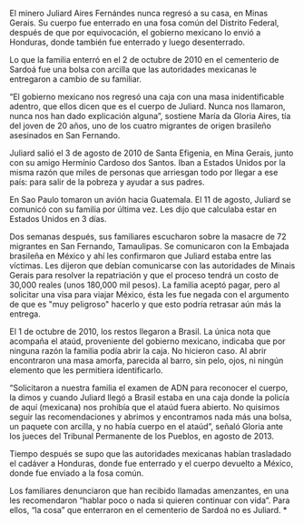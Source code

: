 El minero Juliard Aires Fernándes nunca regresó a su casa, en Minas Gerais. Su cuerpo fue enterrado en una fosa común del Distrito Federal, después de que por equivocación, el gobierno mexicano lo envió a Honduras, donde también fue enterrado y luego desenterrado. 

 Lo que la familia enterró en el 2 de octubre de 2010 en el cementerio de Sardoá fue una bolsa con arcilla que las autoridades mexicanas le entregaron a cambio de su familiar. 

 “El gobierno mexicano nos regresó una caja con una masa inidentificable adentro, que ellos dicen que es el cuerpo de Juliard. Nunca nos llamaron, nunca nos han dado explicación alguna”, sostiene María da Gloria Aires, tía del joven de 20 años, uno de los cuatro migrantes de origen brasileño asesinados en San Fernando. 

 Juliard salió el 3 de agosto de 2010 de Santa Efigenia, en Mina Gerais, junto con su amigo Hermínio Cardoso dos Santos. Iban a Estados Unidos por la misma razón que miles de personas que arriesgan todo por llegar a ese país: para salir de la pobreza y ayudar a sus padres. 

 En Sao Paulo tomaron un avión hacia Guatemala. El 11 de agosto, Juliard se comunicó con su familia por última vez. Les dijo que calculaba estar en Estados Unidos en 3 días. 

 Dos semanas después, sus familiares escucharon sobre la masacre de 72 migrantes en San Fernando, Tamaulipas. Se comunicaron con la Embajada brasileña en México y ahí les confirmaron que Juliard estaba entre las víctimas. Les dijeron que debían comunicarse con las autoridades de Minais Gerais para resolver la repatriación y que el proceso tendrá un costo de 30,000 reales (unos 180,000 mil pesos). La familia aceptó pagar,  pero al solicitar una visa para viajar México, ésta les fue negada con el argumento de que es "muy peligroso" hacerlo y que esto podría retrasar aún más la entrega.

  El 1 de octubre de 2010, los restos llegaron a Brasil. La única nota que acompaña el ataúd, proveniente del gobierno mexicano, indicaba que por ninguna razón la familia  podía abrir la caja. No hicieron caso. Al abrir encontraron una masa amorfa, parecida al barro, sin pelo, ojos, ni ningún elemento que les permitiera identificarlo. 

 “Solicitaron a nuestra familia el examen de ADN para reconocer el cuerpo, la dimos y  cuando Juliard llegó a Brasil estaba en una caja donde la policía de aquí (mexicana) nos prohibía que el ataúd fuera abierto. No quisimos seguir las recomendaciones y abrimos y encontramos nada más una bolsa, un paquete con arcilla, y no había cuerpo en el ataúd”, señaló Gloria ante los jueces del Tribunal Permanente de los Pueblos, en agosto de 2013. 

 Tiempo después se supo que las autoridades mexicanas habían trasladado el cadáver a Honduras, donde fue enterrado y el cuerpo devuelto a México, donde fue enviado a la fosa común. 

 Los familiares denunciaron que han recibido llamadas amenzantes, en una les  recomendaron “hablar poco o nada si quieren continuar con vida”. Para ellos, “la cosa” que enterraron en el cementerio de Sardoá no es Juliard.  * 
